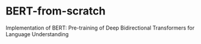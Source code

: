 # BERT-from-scratch
Implementation of BERT: Pre-training of Deep Bidirectional Transformers for Language Understanding
